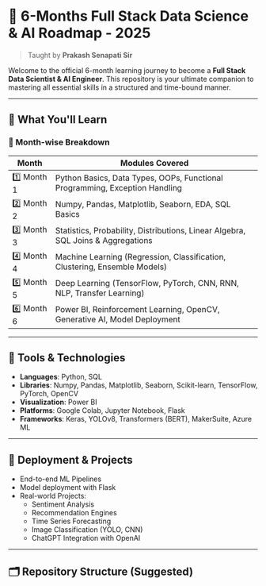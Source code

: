 # 🎯 6-Months Full Stack Data Science & AI Roadmap - 2025

> Taught by **Prakash Senapati Sir**

Welcome to the official 6-month learning journey to become a **Full Stack Data Scientist & AI Engineer**. This repository is your ultimate companion to mastering all essential skills in a structured and time-bound manner.

---

## 🧠 What You'll Learn

### 📌 Month-wise Breakdown

| Month | Modules Covered |
|-------|------------------|
| 1️⃣ Month 1 | Python Basics, Data Types, OOPs, Functional Programming, Exception Handling |
| 2️⃣ Month 2 | Numpy, Pandas, Matplotlib, Seaborn, EDA, SQL Basics |
| 3️⃣ Month 3 | Statistics, Probability, Distributions, Linear Algebra, SQL Joins & Aggregations |
| 4️⃣ Month 4 | Machine Learning (Regression, Classification, Clustering, Ensemble Models) |
| 5️⃣ Month 5 | Deep Learning (TensorFlow, PyTorch, CNN, RNN, NLP, Transfer Learning) |
| 6️⃣ Month 6 | Power BI, Reinforcement Learning, OpenCV, Generative AI, Model Deployment |

---

## 🧰 Tools & Technologies

- **Languages**: Python, SQL
- **Libraries**: Numpy, Pandas, Matplotlib, Seaborn, Scikit-learn, TensorFlow, PyTorch, OpenCV
- **Visualization**: Power BI
- **Platforms**: Google Colab, Jupyter Notebook, Flask
- **Frameworks**: Keras, YOLOv8, Transformers (BERT), MakerSuite, Azure ML

---

## 🚀 Deployment & Projects

- End-to-end ML Pipelines
- Model deployment with Flask
- Real-world Projects:
  - Sentiment Analysis
  - Recommendation Engines
  - Time Series Forecasting
  - Image Classification (YOLO, CNN)
  - ChatGPT Integration with OpenAI

---

## 🗂️ Repository Structure (Suggested)

